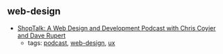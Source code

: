 web-design
---
* [ShopTalk: A Web Design and Development Podcast with Chris Coyier and Dave Rupert](http://shoptalkshow.com/)
    * tags: [podcast](../tags/podcast.md), [web-design](../tags/web-design.md), [ux](../tags/ux.md)
